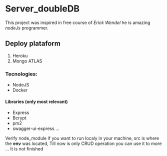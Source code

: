 # Server_doubleDB

This project was inspired in free course of *Erick Wendel*  he is amazing _nodeJs_ programmer.

## Deploy plataform
1. Heroku
2. Mongo ATLAS


### Tecnologies:
 * NodeJS
 * Docker


#### Libraries (only most relevant)
   * Express
   * Bcrypt
   * pm2
   * swagger-ui-express
...

Verify node_module if you want to run localy in your machine, src is where the **env** was located,
Till now is only CRUD operation you can use it to more ...
It is not finished


